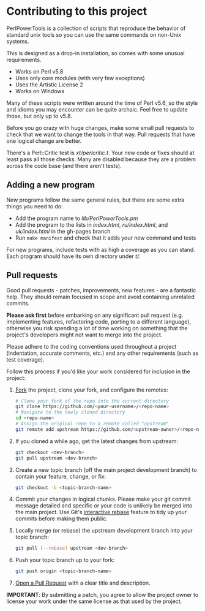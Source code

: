 # Contributing to this project

PerlPowerTools is a collection of scripts that reproduce the behavior
of standard unix tools so you can use the same commands on non-Unix
systems.

This is designed as a drop-in installation, so comes with some unusual
requirements.

* Works on Perl v5.8
* Uses only core modules (with very few exceptions)
* Uses the Artistic License 2
* Works on Windows

Many of these scripts were written around the time of Perl v5.6, so the
style and idioms you may encounter can be quite archaic. Feel free to
update those, but only up to v5.8.

Before you go crazy with huge changes, make some small pull requests to
check that we want to change the tools in that way. Pull requests that
have one logical change are better.

There's a Perl::Critic test is *xt/perlcritic.t*. Your new code or fixes
should at least pass all those checks. Many are disabled because they are
a problem across the code base (and there aren't tests).

## Adding a new program

New programs follow the same general rules, but there are some extra
things you need to do:

* Add the program name to *lib/PerlPowerTools.pm*
* Add the program to the lists in *index.html*, *ru/index.html*, and *uk/index.html* in the gh-pages branch
* Run `make manifest` and check that it adds your new command and tests

For new programs, include tests with as high a coverage as you can
stand. Each program should have its own directory under *t/*.

<a name="pull-requests"></a>
## Pull requests

Good pull requests - patches, improvements, new features - are a fantastic
help. They should remain focused in scope and avoid containing unrelated
commits.

**Please ask first** before embarking on any significant pull request (e.g.
implementing features, refactoring code, porting to a different language),
otherwise you risk spending a lot of time working on something that the
project's developers might not want to merge into the project.

Please adhere to the coding conventions used throughout a project (indentation,
accurate comments, etc.) and any other requirements (such as test coverage).

Follow this process if you'd like your work considered for inclusion in the
project:

1. [Fork](http://help.github.com/fork-a-repo/) the project, clone your fork,
   and configure the remotes:

   ```bash
   # Clone your fork of the repo into the current directory
   git clone https://github.com/<your-username>/<repo-name>
   # Navigate to the newly cloned directory
   cd <repo-name>
   # Assign the original repo to a remote called "upstream"
   git remote add upstream https://github.com/<upstream-owner>/<repo-name>
   ```

2. If you cloned a while ago, get the latest changes from upstream:

   ```bash
   git checkout <dev-branch>
   git pull upstream <dev-branch>
   ```

3. Create a new topic branch (off the main project development branch) to
   contain your feature, change, or fix:

   ```bash
   git checkout -b <topic-branch-name>
   ```

4. Commit your changes in logical chunks. Please make your git commit message detailed and specific
   or your code is unlikely be merged into the main project. Use Git's
   [interactive rebase](https://help.github.com/articles/interactive-rebase)
   feature to tidy up your commits before making them public.

5. Locally merge (or rebase) the upstream development branch into your topic branch:

   ```bash
   git pull [--rebase] upstream <dev-branch>
   ```

6. Push your topic branch up to your fork:

   ```bash
   git push origin <topic-branch-name>
   ```

7. [Open a Pull Request](https://help.github.com/articles/using-pull-requests/)
    with a clear title and description.

**IMPORTANT**: By submitting a patch, you agree to allow the project owner to
license your work under the same license as that used by the project.
